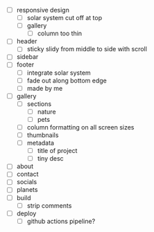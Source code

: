 * [ ] responsive design
    * [ ] solar system cut off at top
    * [ ] gallery
        * [ ] column too thin
* [ ] header
    * [ ] sticky slidy from middle to side with scroll
* [ ] sidebar
* [ ] footer
    * [ ] integrate solar system
    * [ ] fade out along bottom edge
    * [ ] made by me
* [ ] gallery
    * [ ] sections
        * [ ] nature
        * [ ] pets
    * [ ] column formatting on all screen sizes
    * [ ] thumbnails
    * [ ] metadata
        * [ ] title of project
        * [ ] tiny desc
* [ ] about
* [ ] contact
* [ ] socials
* [ ] planets
* [ ] build
    * [ ] strip comments
* [ ] deploy
    * [ ] github actions pipeline?
